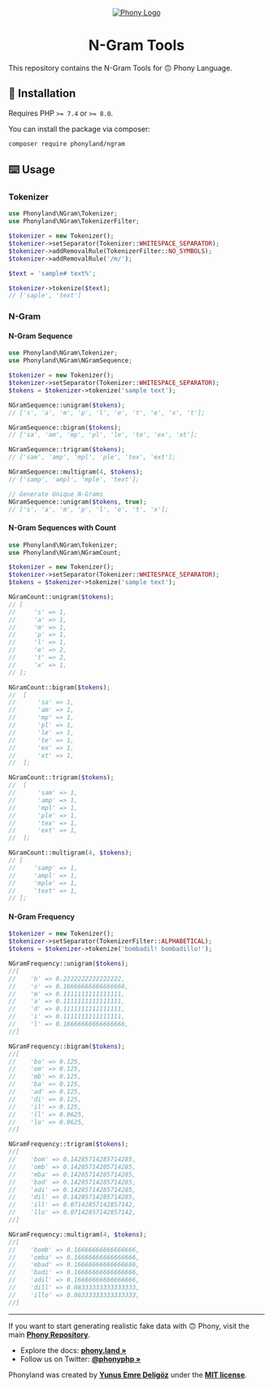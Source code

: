 <div align="center">

[![Phony Logo](https://raw.githubusercontent.com/phonyland/artwork/master/logo.png)](https://github.com/phonyland)

</div>

<div align="center">

# N-Gram Tools

</div>

This repository contains the N-Gram Tools for 🙃 Phony Language.

## 🚀 Installation

Requires PHP `>= 7.4` or `>= 8.0`.

You can install the package via composer:

```console
composer require phonyland/ngram
```

## ⌨️ Usage

### Tokenizer

```php
use Phonyland\NGram\Tokenizer;
use Phonyland\NGram\TokenizerFilter;

$tokenizer = new Tokenizer();
$tokenizer->setSeparator(Tokenizer::WHITESPACE_SEPARATOR);
$tokenizer->addRemovalRule(TokenizerFilter::NO_SYMBOLS);
$tokenizer->addRemovalRule('/m/');

$text = 'sample# text%';

$tokenizer->tokenize($text);
// ['saple', 'text']
```

### N-Gram

#### N-Gram Sequence

```php
use Phonyland\NGram\Tokenizer;
use Phonyland\NGram\NGramSequence;

$tokenizer = new Tokenizer();
$tokenizer->setSeparator(Tokenizer::WHITESPACE_SEPARATOR);
$tokens = $tokenizer->tokenize('sample text');

NGramSequence::unigram($tokens);
// ['s', 'a', 'm', 'p', 'l', 'e', 't', 'e', 'x', 't'];

NGramSequence::bigram($tokens);
// ['sa', 'am', 'mp', 'pl', 'le', 'te', 'ex', 'xt'];

NGramSequence::trigram($tokens);
// ['sam', 'amp', 'mpl', 'ple', 'tex', 'ext'];

NGramSequence::multigram(4, $tokens);
// ['samp', 'ampl', 'mple', 'text'];

// Generate Unique N-Grams 
NGramSequence::unigram($tokens, true);
// ['s', 'a', 'm', 'p', 'l', 'e', 't', 'x'];
```

#### N-Gram Sequences with Count

```php
use Phonyland\NGram\Tokenizer;
use Phonyland\NGram\NGramCount;

$tokenizer = new Tokenizer();
$tokenizer->setSeparator(Tokenizer::WHITESPACE_SEPARATOR);
$tokens = $tokenizer->tokenize('sample text');

NGramCount::unigram($tokens);
// [
//     's' => 1,
//     'a' => 1,
//     'm' => 1,
//     'p' => 1,
//     'l' => 1,
//     'e' => 2,
//     't' => 2,
//     'x' => 1,
// ];

NGramCount::bigram($tokens);
//  [
//      'sa' => 1,
//      'am' => 1,
//      'mp' => 1,
//      'pl' => 1,
//      'le' => 1,
//      'te' => 1,
//      'ex' => 1,
//      'xt' => 1,
//  ];

NGramCount::trigram($tokens);
//  [
//      'sam' => 1,
//      'amp' => 1,
//      'mpl' => 1,
//      'ple' => 1,
//      'tex' => 1,
//      'ext' => 1,
//  ];

NGramCount::multigram(4, $tokens);
// [
//     'samp' => 1,
//     'ampl' => 1,
//     'mple' => 1,
//     'text' => 1,
// ];
```

#### N-Gram Frequency

```php
$tokenizer = new Tokenizer();
$tokenizer->setSeparator(TokenizerFilter::ALPHABETICAL);
$tokens = $tokenizer->tokenize('bombadil! bombadillo!');

NGramFrequency::unigram($tokens);
//[
//    'b' => 0.2222222222222222,
//    'o' => 0.16666666666666666,
//    'm' => 0.1111111111111111,
//    'a' => 0.1111111111111111,
//    'd' => 0.1111111111111111,
//    'i' => 0.1111111111111111,
//    'l' => 0.16666666666666666,
//]

NGramFrequency::bigram($tokens);
//[
//    'bo' => 0.125,
//    'om' => 0.125,
//    'mb' => 0.125,
//    'ba' => 0.125,
//    'ad' => 0.125,
//    'di' => 0.125,
//    'il' => 0.125,
//    'll' => 0.0625,
//    'lo' => 0.0625,
//]

NGramFrequency::trigram($tokens);
//[
//    'bom' => 0.14285714285714285,
//    'omb' => 0.14285714285714285,
//    'mba' => 0.14285714285714285,
//    'bad' => 0.14285714285714285,
//    'adi' => 0.14285714285714285,
//    'dil' => 0.14285714285714285,
//    'ill' => 0.07142857142857142,
//    'llo' => 0.07142857142857142,
//]

NGramFrequency::multigram(4, $tokens);
//[
//    'bomb' => 0.16666666666666666,
//    'omba' => 0.16666666666666666,
//    'mbad' => 0.16666666666666666,
//    'badi' => 0.16666666666666666,
//    'adil' => 0.16666666666666666,
//    'dill' => 0.08333333333333333,
//    'illo' => 0.08333333333333333,
//]
```

---

If you want to start generating realistic fake data with 🙃 Phony, visit the main **[Phony Repository](https://github.com/phonyland/phony)**.

- Explore the docs: **[phony.land »](https://phony.land/)**
- Follow us on Twitter: **[@phonyphp »](https://twitter.com/phonyphp)**

Phonyland was created by **[Yunus Emre Deligöz](https://twitter.com/yedeligoez)** under the **[MIT license](https://opensource.org/licenses/MIT)**.
